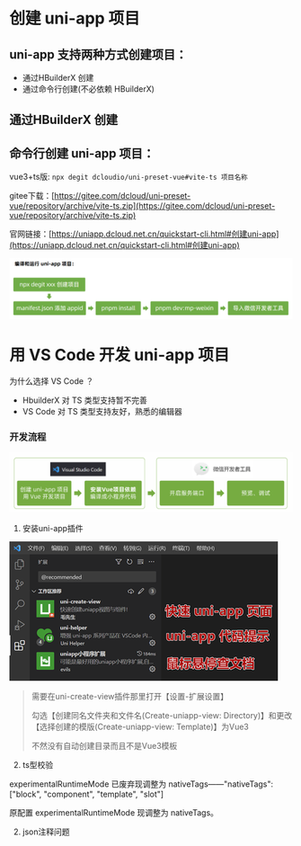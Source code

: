 # 创建 uni-app 项目

## uni-app 支持两种方式创建项目：

- 通过HBuilderX 创建
- 通过命令行创建(不必依赖 HBuilderX)

## 通过HBuilderX 创建

 	

## 命令行创建 uni-app 项目：

vue3+ts版: `npx degit dcloudio/uni-preset-vue#vite-ts 项目名称`

gitee下载：[https://gitee.com/dcloud/uni-preset-vue/repository/archive/vite-ts.zip](https://gitee.com/dcloud/uni-preset-vue/repository/archive/vite-ts.zip)

官网链接：[https://uniapp.dcloud.net.cn/quickstart-cli.html#创建uni-app](https://uniapp.dcloud.net.cn/quickstart-cli.html#创建uni-app)

![image-20241009224301372](images/image-20241009224301372.png)

# 用 VS Code 开发 uni-app 项目

为什么选择 VS Code ？

- HbuilderX 对 TS 类型支持暂不完善
- VS Code 对 TS 类型支持友好，熟悉的编辑器

### 开发流程

![image-20241009225334799](images/image-20241009225334799.png)



1. 安装uni-app插件

![image-20241009225042235](images/image-20241009225042235.png)

> 需要在uni-create-view插件那里打开【设置-扩展设置】
>
> 勾选【创建同名文件夹和文件名(Create-uniapp-view: Directory)】和更改【选择创建的模版(Create-uniapp-view: Template)】为Vue3
>
> 不然没有自动创建目录而且不是Vue3模板

2. ts型校验

experimentalRuntimeMode 已废弃现调整为 nativeTags——"nativeTags": ["block", "component", "template", "slot"]

原配置 experimentalRuntimeMode 现调整为 nativeTags。

2. json注释问题